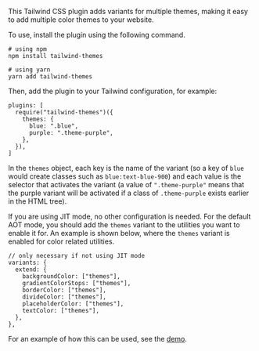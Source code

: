 This Tailwind CSS plugin adds variants for multiple themes, making it easy to add multiple color themes to your website.

To use, install the plugin using the following command.

```
# using npm
npm install tailwind-themes

# using yarn
yarn add tailwind-themes
```

Then, add the plugin to your Tailwind configuration, for example:

```
plugins: [
  require("tailwind-themes")({
    themes: {
      blue: ".blue",
      purple: ".theme-purple",
    },
  }),
]
```

In the `themes` object, each key is the name of the variant (so a key of `blue` would create classes such as `blue:text-blue-900`) and each value is the selector that activates the variant (a value of `".theme-purple"` means that the purple variant will be activated if a class of `.theme-purple` exists earlier in the HTML tree).

If you are using JIT mode, no other configuration is needed. For the default AOT mode, you should add the `themes` variant to the utilities you want to enable it for. An example is shown below, where the `themes` variant is enabled for color related utilities.

```
// only necessary if not using JIT mode
variants: {
  extend: {
    backgroundColor: ["themes"],
    gradientColorStops: ["themes"],
    borderColor: ["themes"],
    divideColor: ["themes"],
    placeholderColor: ["themes"],
    textColor: ["themes"],
  },
},
```

For an example of how this can be used, see the [demo](https://github.com/maggie-j-liu/tailwind-themes-demo).
